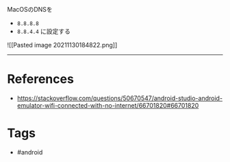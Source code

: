 MacOSのDNSを
- `8.8.8.8`
- `8.8.4.4`
に設定する

![[Pasted image 20211130184822.png]]

---
# References
- https://stackoverflow.com/questions/50670547/android-studio-android-emulator-wifi-connected-with-no-internet/66701820#66701820

# Tags
- #android 